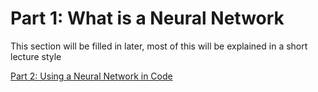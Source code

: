 # Part 1: What is a Neural Network

This section will be filled in later, most of this will be explained in a short lecture style

[Part 2: Using a Neural Network in Code]()
